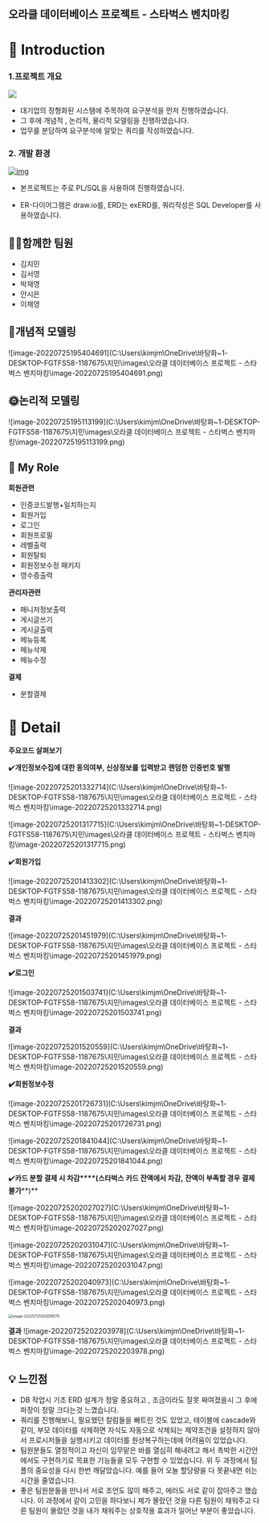 ## 오라클 데이터베이스 프로젝트 - 스타벅스 벤치마킹



# 📖 Introduction

### 1.프로젝트 개요 

<img src="C:\Users\kimjm\OneDrive\바탕화~1-DESKTOP-FGTFS58-1187675\지민\images\오라클 데이터베이스 프로젝트 - 스타벅스 벤치마킹\화면 캡처 2022-07-25 202944.png">

- 대기업의 정형화된 시스템에 주목하여 요구분석을 먼저 진행하였습니다. 
- 그 후에 개념적 , 논리적, 물리적 모델링을 진행하였습니다. 
- 업무를 분담하여 요구분석에 알맞는 쿼리를 작성하였습니다. 



### 2. 개발 환경

[![img](https://camo.githubusercontent.com/72a16edaf98ba33d67a3f49173e94e84ef711b5de4dfe629a4b613919987d712/68747470733a2f2f696d672e736869656c64732e696f2f62616467652f6f7261636c652d4638303030303f7374796c653d666f722d7468652d6261646765266c6f676f3d6f7261636c65266c6f676f436f6c6f723d7768697465)](https://camo.githubusercontent.com/72a16edaf98ba33d67a3f49173e94e84ef711b5de4dfe629a4b613919987d712/68747470733a2f2f696d672e736869656c64732e696f2f62616467652f6f7261636c652d4638303030303f7374796c653d666f722d7468652d6261646765266c6f676f3d6f7261636c65266c6f676f436f6c6f723d7768697465)



- 본프로젝트는 주로 PL/SQL을 사용하여 진행하였습니다. 

- ER-다이어그램은 draw.io를, ERD는 exERD를, 쿼리작성은 SQL Developer를 사용하였습니다.

  

## 🙋‍♂️함께한 팀원

- 김지민
- 김서영
- 박재영
- 안시은
- 이채영



## 📃개념적 모델링 

![image-20220725195404691](C:\Users\kimjm\OneDrive\바탕화~1-DESKTOP-FGTFS58-1187675\지민\images\오라클 데이터베이스 프로젝트 - 스타벅스 벤치마킹\image-20220725195404691.png)





## 🌞논리적 모델링

![image-20220725195113199](C:\Users\kimjm\OneDrive\바탕화~1-DESKTOP-FGTFS58-1187675\지민\images\오라클 데이터베이스 프로젝트 - 스타벅스 벤치마킹\image-20220725195113199.png)





## 🙋 My Role



**회원관련**

- 인증코드발행+일치하는지
- 회원가입
- 로그인
- 회원프로필
- 레벨출력
- 회원탈퇴
- 회원정보수정 패키지
- 영수증출력



**관리자관련**

- 매니저정보출력
- 게시글쓰기
- 게시글출력
- 메뉴등록
- 메뉴삭제
- 메뉴수정



**결제**

- 분할결제 



# 🔎 Detail

**주요코드 살펴보기**

 

✔️**개인정보수집에 대한 동의여부, 신상정보를** **입력받고** **랜덤한** **인증번호 발행** 

![image-20220725201332714](C:\Users\kimjm\OneDrive\바탕화~1-DESKTOP-FGTFS58-1187675\지민\images\오라클 데이터베이스 프로젝트 - 스타벅스 벤치마킹\image-20220725201332714.png)

![image-20220725201317715](C:\Users\kimjm\OneDrive\바탕화~1-DESKTOP-FGTFS58-1187675\지민\images\오라클 데이터베이스 프로젝트 - 스타벅스 벤치마킹\image-20220725201317715.png)



✔️**회원가입**

![image-20220725201413302](C:\Users\kimjm\OneDrive\바탕화~1-DESKTOP-FGTFS58-1187675\지민\images\오라클 데이터베이스 프로젝트 - 스타벅스 벤치마킹\image-20220725201413302.png)

**결과**

![image-20220725201451979](C:\Users\kimjm\OneDrive\바탕화~1-DESKTOP-FGTFS58-1187675\지민\images\오라클 데이터베이스 프로젝트 - 스타벅스 벤치마킹\image-20220725201451979.png)



**✔️로그인**

![image-20220725201503741](C:\Users\kimjm\OneDrive\바탕화~1-DESKTOP-FGTFS58-1187675\지민\images\오라클 데이터베이스 프로젝트 - 스타벅스 벤치마킹\image-20220725201503741.png)

**결과**

![image-20220725201520559](C:\Users\kimjm\OneDrive\바탕화~1-DESKTOP-FGTFS58-1187675\지민\images\오라클 데이터베이스 프로젝트 - 스타벅스 벤치마킹\image-20220725201520559.png)



**✔️회원정보수정**

![image-20220725201726731](C:\Users\kimjm\OneDrive\바탕화~1-DESKTOP-FGTFS58-1187675\지민\images\오라클 데이터베이스 프로젝트 - 스타벅스 벤치마킹\image-20220725201726731.png)

![image-20220725201841044](C:\Users\kimjm\OneDrive\바탕화~1-DESKTOP-FGTFS58-1187675\지민\images\오라클 데이터베이스 프로젝트 - 스타벅스 벤치마킹\image-20220725201841044.png)



✔️**카드 분할 결제 시 차감****(****스타벅스 카드 잔액에서 차감****,** **잔액이 부족할 경우 결제 불가****)**

![image-20220725202027027](C:\Users\kimjm\OneDrive\바탕화~1-DESKTOP-FGTFS58-1187675\지민\images\오라클 데이터베이스 프로젝트 - 스타벅스 벤치마킹\image-20220725202027027.png)

![image-20220725202031047](C:\Users\kimjm\OneDrive\바탕화~1-DESKTOP-FGTFS58-1187675\지민\images\오라클 데이터베이스 프로젝트 - 스타벅스 벤치마킹\image-20220725202031047.png)

![image-20220725202040973](C:\Users\kimjm\OneDrive\바탕화~1-DESKTOP-FGTFS58-1187675\지민\images\오라클 데이터베이스 프로젝트 - 스타벅스 벤치마킹\image-20220725202040973.png)



<img src="C:\Users\kimjm\OneDrive\바탕화~1-DESKTOP-FGTFS58-1187675\지민\images\오라클 데이터베이스 프로젝트 - 스타벅스 벤치마킹\image-20220725202056175.png" alt="image-20220725202056175" style="zoom: 50%;" />



**결과**
![image-20220725202203978](C:\Users\kimjm\OneDrive\바탕화~1-DESKTOP-FGTFS58-1187675\지민\images\오라클 데이터베이스 프로젝트 - 스타벅스 벤치마킹\image-20220725202203978.png)





## 💡 느낀점



- DB 작업시 기초 ERD 설계가 정말 중요하고 , 조금이라도 잘못 짜여졌을시 그 후에 파장이 정말 크다는것 느꼈습니다.
- 쿼리를 진행해보니, 필요했던 칼럼들을 빠트린 것도 있었고, 테이블에 cascade와 같이, 부모 데이터를 삭제하면 자식도 자동으로 삭제되는 제약조건을 설정하지 않아서 프로시저들을 실행시키고 데이터를 원상복구하는데에 어려움이 있었습니다.
-  팀원분들도 열정적이고 자신이 임무맡은 바를 열심히 해내려고 해서 촉박한 시간안에서도 구현하기로 목표한 기능들을 모두 구현할 수 있었습니다. 위 두 과정에서 팀플의 중요성을 다시 한번 깨달았습니다. 예를 들어 오늘 할당량을 다 못끝내면 쉬는시간을 줄였습니다.
-  좋은 팀원분들을 만나서 서로 조언도 많이 해주고, 에러도 서로 같이 잡아주고 했습니다. 이 과정에서 같이 고민을 하다보니 제가 몰랐던 것을 다른 팀원이 채워주고 다른 팀원이 몰랐던 것을 내가 채워주는 상호작용 효과가 일어난 부분이 좋았습니다.

